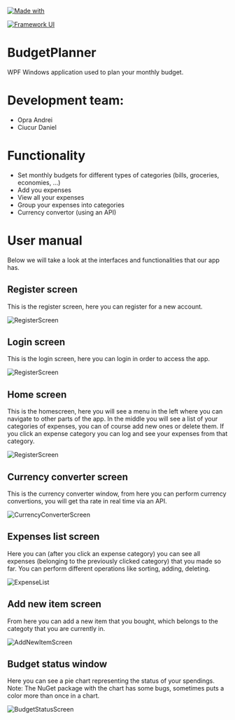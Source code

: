 [![Made with](https://img.shields.io/badge/Made%20with-.NET%20Core-blue)](https://dotnet.microsoft.com/download/dotnet/5.0)

[![Framework UI](https://img.shields.io/badge/Framework%20UI-WPF-yellow)](https://dotnet.microsoft.com/download/dotnet/3.1)


# BudgetPlanner
WPF Windows application used to plan your monthly budget.

# Development team:

* Opra Andrei
* Ciucur Daniel

# Functionality

* Set monthly budgets for different types of categories (bills, groceries, economies, ...)
* Add you expenses
* View all your expenses
* Group your expenses into categories
* Currency convertor (using an API)


# User manual

Below we will take a look at the interfaces and functionalities that our app has.


## Register screen

This is the register screen, here you can register for a new account.


![RegisterScreen](BudgetPlanner/Documentation/UserManual/register_window.PNG)


## Login screen
This is the login screen, here you can login in order to access the app.


![RegisterScreen](BudgetPlanner/Documentation/UserManual/register_window.PNG)


## Home screen

This is the homescreen, here you will see a menu in the left where you can navigate to other parts of the app. In the middle you will see a list of your categories of expenses, you can of course add new ones or delete them. If you click an expense category you can log and see your expenses from that category.


![RegisterScreen](BudgetPlanner/Documentation/UserManual/homescreen_windows.PNG)

## Currency converter screen

This is the currency converter window, from here you can perform currency convertions, you will get tha rate in real time via an API.


![CurrencyConverterScreen](BudgetPlanner/Documentation/UserManual/currency_converter_window.PNG)


## Expenses list screen

Here you can (after you click an expense category) you can see all expenses (belonging to the previously clicked category) that you made so far. You can perform different operations like sorting, adding, deleting.


![ExpenseList](BudgetPlanner/Documentation/UserManual/expenses_list_window.PNG)


## Add new item screen

From here you can add a new item that you bought, which belongs to the categoty that you are currently in. 


![AddNewItemScreen](BudgetPlanner/Documentation/UserManual/add_new_item_window.PNG)



## Budget status window

Here you can see a pie chart representing the status of your spendings. 
Note: The NuGet package with the chart has some bugs, sometimes puts a color more than once in a chart.


![BudgetStatusScreen](BudgetPlanner/Documentation/UserManual/budget_status_window2.PNG)

